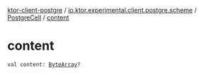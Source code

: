 [ktor-client-postgre](../../index.md) / [io.ktor.experimental.client.postgre.scheme](../index.md) / [PostgreCell](index.md) / [content](./content.md)

# content

`val content: `[`ByteArray`](https://kotlinlang.org/api/latest/jvm/stdlib/kotlin/-byte-array/index.html)`?`